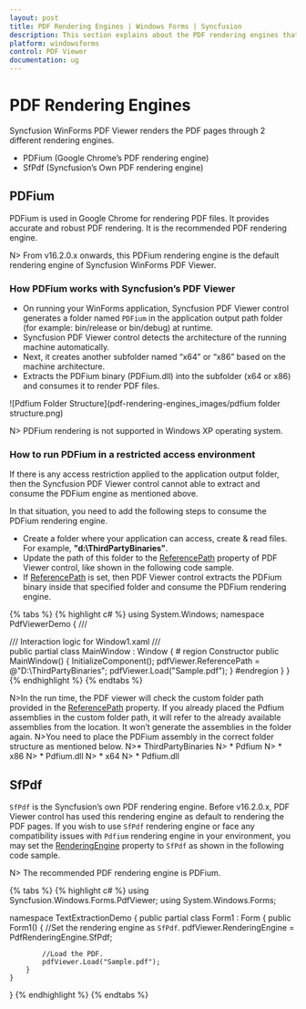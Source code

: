 ```yaml
---
layout: post
title: PDF Rendering Engines | Windows Forms | Syncfusion
description: This section explains about the PDF rendering engines that are used in the PDF Viewer to render the PDF pages and how it works.
platform: windowsforms
control: PDF Viewer
documentation: ug
---
```


# PDF Rendering Engines

Syncfusion WinForms PDF Viewer renders the PDF pages through 2 different rendering engines.

* PDFium (Google Chrome’s PDF rendering engine)
* SfPdf (Syncfusion’s Own PDF rendering engine)

## PDFium

PDFium is used in Google Chrome for rendering PDF files. It provides accurate and robust PDF rendering. It is the recommended PDF rendering engine. 

N> From v16.2.0.x onwards, this PDFium rendering engine is the default rendering engine of Syncfusion WinForms PDF Viewer.

### How PDFium works with Syncfusion’s PDF Viewer

* On running your WinForms application, Syncfusion PDF Viewer control generates a folder named `PDFium` in the application output path folder (for example: bin/release or bin/debug) at runtime. 
* Syncfusion PDF Viewer control detects the architecture of the running machine automatically.
* Next, it creates another subfolder named “x64” or “x86” based on the machine architecture.
* Extracts the PDFium binary (PDFium.dll) into the subfolder (x64 or x86) and consumes it to render PDF files.

![Pdfium Folder Structure](pdf-rendering-engines_images/pdfium folder structure.png)

N> PDFium rendering is not supported in Windows XP operating system.

### How to run PDFium in a restricted access environment

If there is any access restriction applied to the application output folder, then the Syncfusion PDF Viewer  control cannot able to extract and consume the PDFium engine as mentioned above.

In that situation, you need to add the following steps to consume the PDFium rendering engine.

* Create a folder where your application can access, create & read files. For example, <b>"d:\ThirdPartyBinaries\"</b>.
* Update the path of this folder to the [ReferencePath](https://help.syncfusion.com/cr/windowsforms/Syncfusion.PdfViewer.Windows~Syncfusion.Windows.Forms.PdfViewer.PdfViewerControl~ReferencePath.html) property of PDF Viewer control, like shown in the following code sample.
* If [ReferencePath](https://help.syncfusion.com/cr/windowsforms/Syncfusion.PdfViewer.Windows~Syncfusion.Windows.Forms.PdfViewer.PdfViewerControl~ReferencePath.html) is set, then PDF Viewer control extracts the PDFium binary inside that specified folder and consume the PDFium rendering engine.

{% tabs %}
{% highlight c# %}
using System.Windows;
namespace PdfViewerDemo
{
    /// <summary>
    /// Interaction logic for Window1.xaml
    /// </summary>
    public partial class MainWindow : Window
    {
        # region Constructor
        public MainWindow()
        {
            InitializeComponent();
            pdfViewer.ReferencePath = @"D:\ThirdPartyBinaries\";
            pdfViewer.Load("Sample.pdf");
        }
        #endregion
    }
}
{% endhighlight %}
{% endtabs %}

N>In the run time, the PDF viewer will check the custom folder path provided in the [ReferencePath](https://help.syncfusion.com/cr/windowsforms/Syncfusion.PdfViewer.Windows~Syncfusion.Windows.Forms.PdfViewer.PdfViewerControl~ReferencePath.html) property. If you already placed the Pdfium assemblies in the custom folder path, it will refer to the already available assemblies from the location. It won’t generate the assemblies in the folder again. 
N>You need to place the PDFium assembly in the correct folder structure as mentioned below.
N>* ThirdPartyBinaries
N>	* Pdfium
N>		* x86
N>			* Pdfium.dll
N>		* x64
N>			* Pdfium.dll

## SfPdf

`SfPdf` is the Syncfusion’s own PDF rendering engine. Before v16.2.0.x, PDF Viewer control has used this rendering engine as default to rendering the PDF pages. If you wish to use `SfPdf` rendering engine or face any compatibility issues with `Pdfium` rendering engine in your environment, you may set the [RenderingEngine](https://help.syncfusion.com/cr/windowsforms/Syncfusion.PdfViewer.Windows~Syncfusion.Windows.Forms.PdfViewer.PdfViewerControl~RenderingEngine.html) property to `SfPdf` as shown in the following code sample.

N> The recommended PDF rendering engine is PDFium.

{% tabs %}
{% highlight c# %}
using Syncfusion.Windows.Forms.PdfViewer;
using System.Windows.Forms;

namespace TextExtractionDemo
{
    public partial class Form1 : Form
    {
        public Form1()
        {
            //Set the rendering engine as `SfPdf`.
            pdfViewer.RenderingEngine = PdfRenderingEngine.SfPdf;

            //Load the PDF.
            pdfViewer.Load("Sample.pdf");
        }
    }
}
{% endhighlight %}
{% endtabs %}